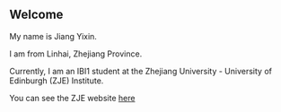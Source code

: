 ## Welcome 

My name is Jiang Yixin. 

I am from Linhai, Zhejiang Province.

Currently, I am an IBI1 student at the Zhejiang University - University of Edinburgh (ZJE) Institute.

You can see the ZJE website [here](https://zje.zju.edu.cn/zje/main.htm) 
